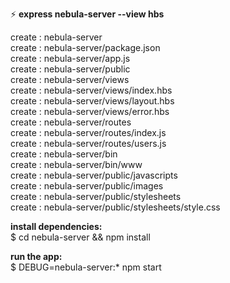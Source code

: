 ⚡  __express nebula-server --view hbs__

   create : nebula-server <br>
   create : nebula-server/package.json <br>
   create : nebula-server/app.js <br>
   create : nebula-server/public <br>
   create : nebula-server/views <br>
   create : nebula-server/views/index.hbs <br>
   create : nebula-server/views/layout.hbs <br>
   create : nebula-server/views/error.hbs <br>
   create : nebula-server/routes <br>
   create : nebula-server/routes/index.js <br>
   create : nebula-server/routes/users.js <br>
   create : nebula-server/bin <br>
   create : nebula-server/bin/www <br>
   create : nebula-server/public/javascripts <br>
   create : nebula-server/public/images <br>
   create : nebula-server/public/stylesheets <br>
   create : nebula-server/public/stylesheets/style.css <br>

   __install dependencies:__ <br>
     $ cd nebula-server && npm install

   __run the app:__ <br>
     $ DEBUG=nebula-server:* npm start
